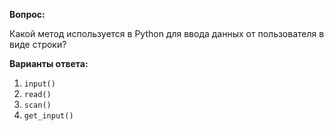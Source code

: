 **Вопрос:**

Какой метод используется в Python для ввода данных от пользователя в виде строки?

**Варианты ответа:**

1. `input()`
2. `read()`
3. `scan()`
4. `get_input()`
